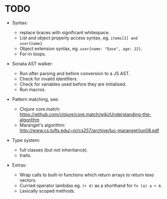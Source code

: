 TODO
====

 - Syntax:
	- replace braces with significant whitespace.
	- List and object property access syntax, eg. `items[2] and user{name}`.
	- Object extension syntax, eg. `user{name: "Dave", age: 22}`.
	- For-in loops.

 - Sonata AST walker:
 	- Run after parsing and before conversion to a JS AST.
 	- Check for invalid identifiers.
 	- Check for variables used before they are initialised.
 	- Run macros.

 - Pattern matching, see:
	- Clojure core.match: https://github.com/clojure/core.match/wiki/Understanding-the-algorithm
	- Maranget's algorithm: http://www.cs.tufts.edu/~nr/cs257/archive/luc-maranget/jun08.pdf

 - Type system:
 	- full classes (but not inheritance).
 	- traits.

 - Extras:
	- Wrap calls to built-in functions which return arrays to return texo vectors.
	- Curried operator lambdas eg. `(+ 4)` as a shorthand for `fn (a) a + 4`.
	- Lexically scoped methods.